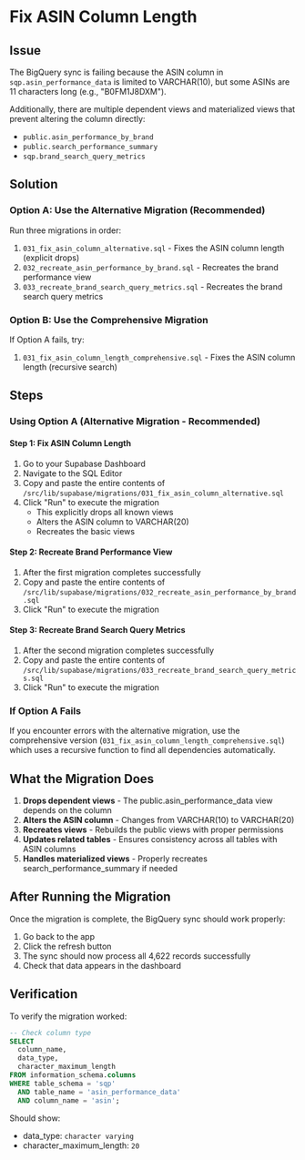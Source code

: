 # Fix ASIN Column Length

## Issue
The BigQuery sync is failing because the ASIN column in `sqp.asin_performance_data` is limited to VARCHAR(10), but some ASINs are 11 characters long (e.g., "B0FM1J8DXM").

Additionally, there are multiple dependent views and materialized views that prevent altering the column directly:
- `public.asin_performance_by_brand` 
- `public.search_performance_summary`
- `sqp.brand_search_query_metrics`

## Solution

### Option A: Use the Alternative Migration (Recommended)
Run three migrations in order:
1. `031_fix_asin_column_alternative.sql` - Fixes the ASIN column length (explicit drops)
2. `032_recreate_asin_performance_by_brand.sql` - Recreates the brand performance view
3. `033_recreate_brand_search_query_metrics.sql` - Recreates the brand search query metrics

### Option B: Use the Comprehensive Migration
If Option A fails, try:
1. `031_fix_asin_column_length_comprehensive.sql` - Fixes the ASIN column length (recursive search)

## Steps

### Using Option A (Alternative Migration - Recommended)

#### Step 1: Fix ASIN Column Length
1. Go to your Supabase Dashboard
2. Navigate to the SQL Editor
3. Copy and paste the entire contents of `/src/lib/supabase/migrations/031_fix_asin_column_alternative.sql`
4. Click "Run" to execute the migration
   - This explicitly drops all known views
   - Alters the ASIN column to VARCHAR(20)
   - Recreates the basic views

#### Step 2: Recreate Brand Performance View
1. After the first migration completes successfully
2. Copy and paste the entire contents of `/src/lib/supabase/migrations/032_recreate_asin_performance_by_brand.sql`
3. Click "Run" to execute the migration

#### Step 3: Recreate Brand Search Query Metrics
1. After the second migration completes successfully
2. Copy and paste the entire contents of `/src/lib/supabase/migrations/033_recreate_brand_search_query_metrics.sql`
3. Click "Run" to execute the migration

### If Option A Fails

If you encounter errors with the alternative migration, use the comprehensive version (`031_fix_asin_column_length_comprehensive.sql`) which uses a recursive function to find all dependencies automatically.

## What the Migration Does

1. **Drops dependent views** - The public.asin_performance_data view depends on the column
2. **Alters the ASIN column** - Changes from VARCHAR(10) to VARCHAR(20)
3. **Recreates views** - Rebuilds the public views with proper permissions
4. **Updates related tables** - Ensures consistency across all tables with ASIN columns
5. **Handles materialized views** - Properly recreates search_performance_summary if needed

## After Running the Migration

Once the migration is complete, the BigQuery sync should work properly:

1. Go back to the app
2. Click the refresh button
3. The sync should now process all 4,622 records successfully
4. Check that data appears in the dashboard

## Verification

To verify the migration worked:

```sql
-- Check column type
SELECT 
  column_name, 
  data_type, 
  character_maximum_length
FROM information_schema.columns
WHERE table_schema = 'sqp' 
  AND table_name = 'asin_performance_data'
  AND column_name = 'asin';
```

Should show:
- data_type: `character varying`
- character_maximum_length: `20`